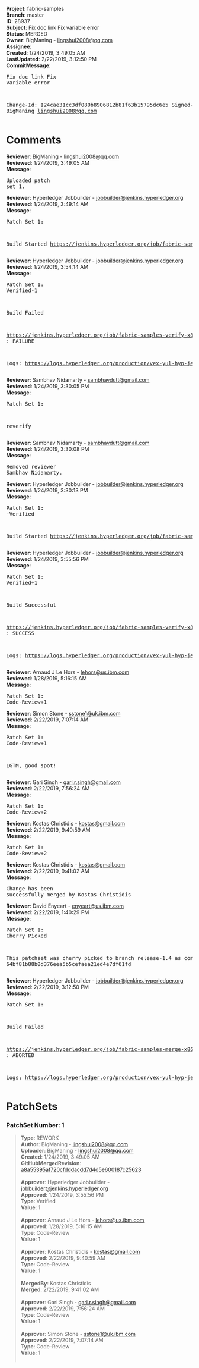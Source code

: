 <strong>Project</strong>: fabric-samples<br><strong>Branch</strong>: master<br><strong>ID</strong>: 28937<br><strong>Subject</strong>: Fix doc link Fix variable error<br><strong>Status</strong>: MERGED<br><strong>Owner</strong>: BigManing - lingshui2008@qq.com<br><strong>Assignee</strong>:<br><strong>Created</strong>: 1/24/2019, 3:49:05 AM<br><strong>LastUpdated</strong>: 2/22/2019, 3:12:50 PM<br><strong>CommitMessage</strong>:<br><pre>Fix doc link
Fix variable error

Change-Id: I24cae31cc3df080b8906812b81f63b15795dc6e5
Signed-off-by: BigManing <lingshui2008@qq.com>
</pre><h1>Comments</h1><strong>Reviewer</strong>: BigManing - lingshui2008@qq.com<br><strong>Reviewed</strong>: 1/24/2019, 3:49:05 AM<br><strong>Message</strong>: <pre>Uploaded patch set 1.</pre><strong>Reviewer</strong>: Hyperledger Jobbuilder - jobbuilder@jenkins.hyperledger.org<br><strong>Reviewed</strong>: 1/24/2019, 3:49:14 AM<br><strong>Message</strong>: <pre>Patch Set 1:

Build Started https://jenkins.hyperledger.org/job/fabric-samples-verify-x86_64/13/</pre><strong>Reviewer</strong>: Hyperledger Jobbuilder - jobbuilder@jenkins.hyperledger.org<br><strong>Reviewed</strong>: 1/24/2019, 3:54:14 AM<br><strong>Message</strong>: <pre>Patch Set 1: Verified-1

Build Failed 

https://jenkins.hyperledger.org/job/fabric-samples-verify-x86_64/13/ : FAILURE

Logs: https://logs.hyperledger.org/production/vex-yul-hyp-jenkins-3/fabric-samples-verify-x86_64/13</pre><strong>Reviewer</strong>: Sambhav Nidamarty - sambhavdutt@gmail.com<br><strong>Reviewed</strong>: 1/24/2019, 3:30:05 PM<br><strong>Message</strong>: <pre>Patch Set 1:

reverify</pre><strong>Reviewer</strong>: Sambhav Nidamarty - sambhavdutt@gmail.com<br><strong>Reviewed</strong>: 1/24/2019, 3:30:08 PM<br><strong>Message</strong>: <pre>Removed reviewer Sambhav Nidamarty.</pre><strong>Reviewer</strong>: Hyperledger Jobbuilder - jobbuilder@jenkins.hyperledger.org<br><strong>Reviewed</strong>: 1/24/2019, 3:30:13 PM<br><strong>Message</strong>: <pre>Patch Set 1: -Verified

Build Started https://jenkins.hyperledger.org/job/fabric-samples-verify-x86_64/15/</pre><strong>Reviewer</strong>: Hyperledger Jobbuilder - jobbuilder@jenkins.hyperledger.org<br><strong>Reviewed</strong>: 1/24/2019, 3:55:56 PM<br><strong>Message</strong>: <pre>Patch Set 1: Verified+1

Build Successful 

https://jenkins.hyperledger.org/job/fabric-samples-verify-x86_64/15/ : SUCCESS

Logs: https://logs.hyperledger.org/production/vex-yul-hyp-jenkins-3/fabric-samples-verify-x86_64/15</pre><strong>Reviewer</strong>: Arnaud J Le Hors - lehors@us.ibm.com<br><strong>Reviewed</strong>: 1/28/2019, 5:16:15 AM<br><strong>Message</strong>: <pre>Patch Set 1: Code-Review+1</pre><strong>Reviewer</strong>: Simon Stone - sstone1@uk.ibm.com<br><strong>Reviewed</strong>: 2/22/2019, 7:07:14 AM<br><strong>Message</strong>: <pre>Patch Set 1: Code-Review+1

LGTM, good spot!</pre><strong>Reviewer</strong>: Gari Singh - gari.r.singh@gmail.com<br><strong>Reviewed</strong>: 2/22/2019, 7:56:24 AM<br><strong>Message</strong>: <pre>Patch Set 1: Code-Review+2</pre><strong>Reviewer</strong>: Kostas Christidis - kostas@gmail.com<br><strong>Reviewed</strong>: 2/22/2019, 9:40:59 AM<br><strong>Message</strong>: <pre>Patch Set 1: Code-Review+2</pre><strong>Reviewer</strong>: Kostas Christidis - kostas@gmail.com<br><strong>Reviewed</strong>: 2/22/2019, 9:41:02 AM<br><strong>Message</strong>: <pre>Change has been successfully merged by Kostas Christidis</pre><strong>Reviewer</strong>: David Enyeart - enyeart@us.ibm.com<br><strong>Reviewed</strong>: 2/22/2019, 1:40:29 PM<br><strong>Message</strong>: <pre>Patch Set 1: Cherry Picked

This patchset was cherry picked to branch release-1.4 as commit 64bf81b88b0d376eea5b5cefaea21ed4e7df61fd</pre><strong>Reviewer</strong>: Hyperledger Jobbuilder - jobbuilder@jenkins.hyperledger.org<br><strong>Reviewed</strong>: 2/22/2019, 3:12:50 PM<br><strong>Message</strong>: <pre>Patch Set 1:

Build Failed 

https://jenkins.hyperledger.org/job/fabric-samples-merge-x86_64/9/ : ABORTED

Logs: https://logs.hyperledger.org/production/vex-yul-hyp-jenkins-3/fabric-samples-merge-x86_64/9</pre><h1>PatchSets</h1><h3>PatchSet Number: 1</h3><blockquote><strong>Type</strong>: REWORK<br><strong>Author</strong>: BigManing - lingshui2008@qq.com<br><strong>Uploader</strong>: BigManing - lingshui2008@qq.com<br><strong>Created</strong>: 1/24/2019, 3:49:05 AM<br><strong>GitHubMergedRevision</strong>: [a8a55395af720cfdddacdd7d4d5e600187c25623](https://github.com/hyperledger/fabric-samples/commit/a8a55395af720cfdddacdd7d4d5e600187c25623)<br><br><strong>Approver</strong>: Hyperledger Jobbuilder - jobbuilder@jenkins.hyperledger.org<br><strong>Approved</strong>: 1/24/2019, 3:55:56 PM<br><strong>Type</strong>: Verified<br><strong>Value</strong>: 1<br><br><strong>Approver</strong>: Arnaud J Le Hors - lehors@us.ibm.com<br><strong>Approved</strong>: 1/28/2019, 5:16:15 AM<br><strong>Type</strong>: Code-Review<br><strong>Value</strong>: 1<br><br><strong>Approver</strong>: Kostas Christidis - kostas@gmail.com<br><strong>Approved</strong>: 2/22/2019, 9:40:59 AM<br><strong>Type</strong>: Code-Review<br><strong>Value</strong>: 1<br><br><strong>MergedBy</strong>: Kostas Christidis<br><strong>Merged</strong>: 2/22/2019, 9:41:02 AM<br><br><strong>Approver</strong>: Gari Singh - gari.r.singh@gmail.com<br><strong>Approved</strong>: 2/22/2019, 7:56:24 AM<br><strong>Type</strong>: Code-Review<br><strong>Value</strong>: 1<br><br><strong>Approver</strong>: Simon Stone - sstone1@uk.ibm.com<br><strong>Approved</strong>: 2/22/2019, 7:07:14 AM<br><strong>Type</strong>: Code-Review<br><strong>Value</strong>: 1<br><br></blockquote>